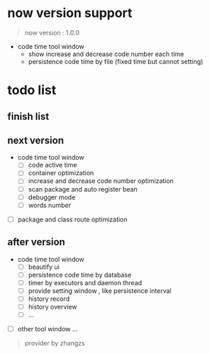 # now version support
> now version : 1.0.0
- code time tool window
  - show increase and decrease code number each time
  - persistence code time by file (fixed time but cannot setting)

# todo list
## finish list
## next version 

- code time tool window
  - [ ] code active time
  - [ ] container optimization
  - [ ] increase and decrease code number optimization
  - [ ] scan package and auto register bean
  - [ ] debugger mode
  - [ ] words number 
- [ ] package and class route optimization

## after version

- code time tool window
  - [ ] beautify ui
  - [ ] persistence code time by database
  - [ ] timer by executors and daemon thread
  - [ ] provide setting window , like persistence interval
  - [ ] history record
  - [ ] history overview 
  - [ ] ...
- [ ] other tool window ...


> provider by zhangzs


